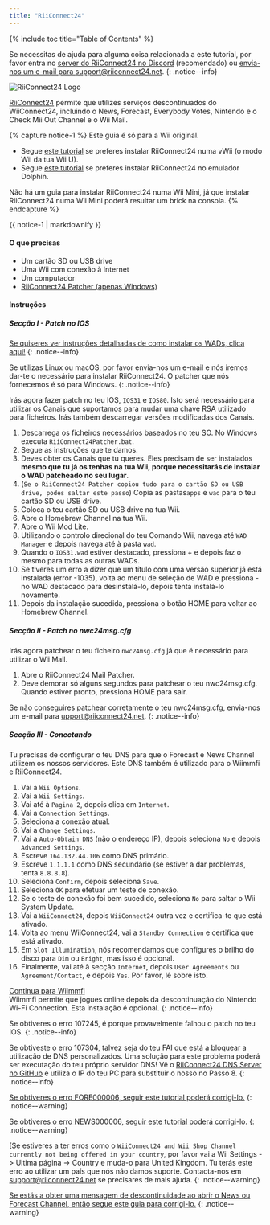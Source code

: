 ```yaml
---
title: "RiiConnect24"
---
```


{% include toc title="Table of Contents" %}

Se necessitas de ajuda para alguma coisa relacionada a este tutorial, por favor entra no [server do RiiConnect24 no Discord](https://discord.gg/b4Y7jfD) (recomendado) ou [envia-nos um e-mail para support@riiconnect24.net](mailto:support@riiconnect24.net).
{: .notice--info}

![RiiConnect24 Logo](/images/WiiRC24Logo.jpg)

[RiiConnect24](https://rc24.xyz/) permite que utilizes serviços descontinuados do WiiConnect24, incluindo o News, Forecast, Everybody Votes, Nintendo e o Check Mii Out Channel e o Wii Mail.

{% capture notice-1 %}
Este guia é só para a Wii original.

- Segue [este tutorial](riiconnect24-vwii) se preferes instalar RiiConnect24 numa vWii (o modo Wii da tua Wii U).
- Segue [este tutorial](riiconnect24-dolphin) se preferes instalar RiiConnect24 no emulador Dolphin.

Não há um guia para instalar RiiConnect24 numa Wii Mini, já que instalar RiiConnect24 numa Wii Mini poderá resultar um brick na consola.
{% endcapture %}

<div class="notice--warning">{{ notice-1 | markdownify }}</div>

#### O que precisas

* Um cartão SD ou USB drive
* Uma Wii com conexão à Internet
* Um computador
* [RiiConnect24 Patcher (apenas Windows)](https://github.com/RiiConnect24/RiiConnect24-Patcher/releases)

#### Instruções

##### Secção I - Patch no IOS

[Se quiseres ver instruções detalhadas de como instalar os WADs, clica aqui!](wiimodlite)
{: .notice--info}

Se utilizas Linux ou macOS, por favor envia-nos um e-mail e nós iremos dar-te o necessário para instalar RiiConnect24. O patcher que nós fornecemos é só para Windows.
{: .notice--info}

Irás agora fazer patch no teu IOS, `IOS31` e `IOS80`. Isto será necessário para utilizar os Canais que suportamos para mudar uma chave RSA utilizado para ficheiros. Irás também descarregar versões modificadas dos Canais.

1. Descarrega os ficheiros necessários baseados no teu SO. No Windows executa `RiiConnect24Patcher.bat`.
2. Segue as instruções que te damos.
3. Deves obter os Canais que tu queres. Eles precisam de ser instalados **mesmo que tu já os tenhas na tua Wii, porque necessitarás de instalar o WAD patcheado no seu lugar**.
4. (`Se o RiiConnect24 Patcher copiou tudo para o cartão SD ou USB drive, podes saltar este passo`) Copia as pastas`apps` e `wad` para o teu cartão SD ou USB drive.
5. Coloca o teu cartão SD ou USB drive na tua Wii.
6. Abre o Homebrew Channel na tua Wii.
7. Abre o Wii Mod Lite.
8. Utilizando o controlo direcional do teu Comando Wii, navega até `WAD Manager` e depois navega até à pasta `wad`.
9. Quando o `IOS31.wad` estiver destacado, pressiona + e depois faz o mesmo para todas as outras WADs.
10. Se tiveres um erro a dizer que um título com uma versão superior já está instalada (error -1035), volta ao menu de seleção de WAD e pressiona - no WAD destacado para desinstalá-lo, depois tenta instalá-lo novamente.
11. Depois da instalação sucedida, pressiona o botão HOME para voltar ao Homebrew Channel.

##### Secção II - Patch no nwc24msg.cfg

Irás agora patchear o teu ficheiro `nwc24msg.cfg` já que é necessário para utilizar o Wii Mail.

1. Abre o RiiConnect24 Mail Patcher.
2. Deve demorar só alguns segundos para patchear o teu nwc24msg.cfg. Quando estiver pronto, pressiona HOME para sair.

Se não conseguires patchear corretamente o teu nwc24msg.cfg, envia-nos um e-mail para [upport@riiconnect24.net](mailto:support@riiconnect24.net).
{: .notice--info}

##### Secção III - Conectando

Tu precisas de configurar o teu DNS para que o Forecast e News Channel utilizem os nossos servidores. Este DNS também é utilizado para o Wiimmfi e RiiConnect24.

1. Vai a `Wii Options`.
2. Vai a `Wii Settings`.
3. Vai até à `Pagina 2`, depois clica em `Internet`.
4. Vai a `Connection Settings`.
5. Seleciona a conexão atual.
6. Vai a `Change Settings`.
7. Vai a `Auto-Obtain DNS` (não o endereço IP), depois seleciona `No` e depois `Advanced Settings`.
8. Escreve `164.132.44.106` como DNS primário.
9. Escreve `1.1.1.1` como DNS secundário (se estiver a dar problemas, tenta `8.8.8.8`).
10. Seleciona `Confirm`, depois seleciona `Save`.
11. Seleciona `OK` para efetuar um teste de conexão.
12. Se o teste de conexão foi bem sucedido, seleciona `No` para saltar o Wii System Update.
13. Vai a `WiiConnect24`, depois `WiiConnect24` outra vez e certifica-te que está ativado.
14. Volta ao menu WiiConnect24, vai a `Standby Connection` e certifica que está ativado.
15. Em `Slot Illumination`, nós recomendamos que configures o brilho do disco para `Dim` ou `Bright`, mas isso é opcional.
16. Finalmente, vai até à secção `Internet`, depois `User Agreements` ou `Agreement/Contact`, e depois `Yes`. Por favor, lê sobre isto.


[Continua para Wiimmfi](wiimmfi)<br> Wiimmfi permite que jogues online depois da descontinuação do Nintendo Wi-Fi Connection. Esta instalação é opcional.
{: .notice--info}

Se obtiveres o erro 107245, é porque provavelmente falhou o patch no teu IOS.
{: .notice--info}

Se obtiveste o erro 107304, talvez seja do teu FAI que está a bloquear a utilização de DNS personalizados. Uma solução para este problema poderá ser executação do teu próprio servidor DNS! Vê o [RiiConnect24 DNS Server no GitHub](https://github.com/RiiConnect24/DNS-Server) e utiliza o IP do teu PC para substituir o nosso no Passo 8.
{: .notice--info}

[Se obtiveres o erro FORE000006, seguir este tutorial poderá corrigi-lo.](riiconnect24-batteryfix)
{: .notice--warning}

[Se obtiveres o erro NEWS000006, seguir este tutorial poderá corrigi-lo.](news000006)
{: .notice--warning}

[Se estiveres a ter erros como o `WiiConnect24 and Wii Shop Channel currently not being offered in your country`, por favor vai a Wii Settings -> Ultima página -> Country e muda-o para United Kingdom. Tu terás este erro ao utilizar um país que nós não damos suporte. Contacta-nos em [support@riiconnect24.net](mailto:support@riiconnect24.net) se precisares de mais ajuda.
{: .notice--warning}

[Se estás a obter uma mensagem de descontinuidade ao abrir o News ou Forecast Channel, então segue este guia para corrigi-lo.](deleting-vffs)
{: .notice--warning}
